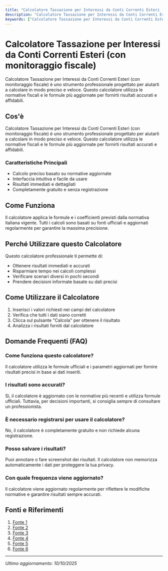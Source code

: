```yaml
---
title: "Calcolatore Tassazione per Interessi da Conti Correnti Esteri (con monitoraggio fiscale)"
description: "Calcolatore Tassazione per Interessi da Conti Correnti Esteri (con monitoraggio fiscale) è uno strumento professionale progettato per aiutarti a calcolare in modo preciso e veloce. Questo calcolatore utilizza le normative fiscali e le formule più aggiornate per fornirti risultati accurati e affidabili."
keywords: ["Calcolatore Tassazione per Interessi da Conti Correnti Esteri (con monitoraggio fiscale)", "calcolatore", "calcolo online"]
---
```


# Calcolatore Tassazione per Interessi da Conti Correnti Esteri (con monitoraggio fiscale)

Calcolatore Tassazione per Interessi da Conti Correnti Esteri (con monitoraggio fiscale) è uno strumento professionale progettato per aiutarti a calcolare in modo preciso e veloce. Questo calcolatore utilizza le normative fiscali e le formule più aggiornate per fornirti risultati accurati e affidabili.

## Cos'è

Calcolatore Tassazione per Interessi da Conti Correnti Esteri (con monitoraggio fiscale) è uno strumento professionale progettato per aiutarti a calcolare in modo preciso e veloce. Questo calcolatore utilizza le normative fiscali e le formule più aggiornate per fornirti risultati accurati e affidabili.

### Caratteristiche Principali

- Calcolo preciso basato su normative aggiornate
- Interfaccia intuitiva e facile da usare
- Risultati immediati e dettagliati
- Completamente gratuito e senza registrazione

## Come Funziona

Il calcolatore applica le formule e i coefficienti previsti dalla normativa italiana vigente. Tutti i calcoli sono basati su fonti ufficiali e aggiornati regolarmente per garantire la massima precisione.

## Perché Utilizzare questo Calcolatore

Questo calcolatore professionale ti permette di:

- Ottenere risultati immediati e accurati
- Risparmiare tempo nei calcoli complessi
- Verificare scenari diversi in pochi secondi
- Prendere decisioni informate basate su dati precisi

## Come Utilizzare il Calcolatore

1. Inserisci i valori richiesti nei campi del calcolatore
2. Verifica che tutti i dati siano corretti
3. Clicca sul pulsante "Calcola" per ottenere il risultato
4. Analizza i risultati forniti dal calcolatore

## Domande Frequenti (FAQ)

### Come funziona questo calcolatore?

Il calcolatore utilizza le formule ufficiali e i parametri aggiornati per fornire risultati precisi in base ai dati inseriti.

### I risultati sono accurati?

Sì, il calcolatore è aggiornato con le normative più recenti e utilizza formule ufficiali. Tuttavia, per decisioni importanti, si consiglia sempre di consultare un professionista.

### È necessario registrarsi per usare il calcolatore?

No, il calcolatore è completamente gratuito e non richiede alcuna registrazione.

### Posso salvare i risultati?

Puoi annotare o fare screenshot dei risultati. Il calcolatore non memorizza automaticamente i dati per proteggere la tua privacy.

### Con quale frequenza viene aggiornato?

Il calcolatore viene aggiornato regolarmente per riflettere le modifiche normative e garantire risultati sempre accurati.

## Fonti e Riferimenti

1. [Fonte 1](https://www.soluzionetasse.com/ivie-ivafe-cosa-sono-come-si-pagano/)
2. [Fonte 2](https://www.fondazionenazionalecommercialisti.it/filemanager/active/01752/2024_10_28_ll_monitoraggio_fiscale_delle_attivit___estere_nel_quadro_RW_casi_particolari_e_punti_di_attenzione-b.pdf?fid=1752)
3. [Fonte 3](https://fiscomania.com/redditi-finanziari-fonte-estera/)
4. [Fonte 4](https://www.agenziaentrate.gov.it/portale/schede/pagamenti/imposta-valore-att-estero-ivafe/base-imponibile-e-aliquote-scheda-ivafe)
5. [Fonte 5](https://www.tassetrading.it/quadro-rw/)
6. [Fonte 6](https://www.avvocatobertaggia.org/compilazione-quadro-rw-per-conti-correnti-esteri/)

---

*Ultimo aggiornamento: 10/10/2025*
